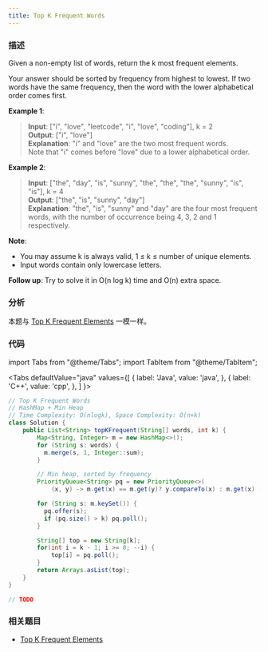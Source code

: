 ```yaml
---
title: Top K Frequent Words
---
```


### 描述

Given a non-empty list of words, return the k most frequent elements.

Your answer should be sorted by frequency from highest to lowest. If two words have the same frequency, then the word with the lower alphabetical order comes first.

**Example 1**:

> **Input**: ["i", "love", "leetcode", "i", "love", "coding"], k = 2  
> **Output**: ["i", "love"]  
> **Explanation**: "i" and "love" are the two most frequent words.  
> Note that "i" comes before "love" due to a lower alphabetical order.

**Example 2**:

> **Input**: ["the", "day", "is", "sunny", "the", "the", "the", "sunny", "is", "is"], k = 4  
> **Output**: ["the", "is", "sunny", "day"]  
> **Explanation**: "the", "is", "sunny" and "day" are the four most frequent words, with the number of occurrence being 4, 3, 2 and 1 respectively.

**Note**:

- You may assume k is always valid, 1 ≤ k ≤ number of unique elements.
- Input words contain only lowercase letters.

**Follow up**: Try to solve it in O(n log k) time and O(n) extra space.

### 分析

本题与 [Top K Frequent Elements](top-k-frequent-elements.md) 一模一样。

### 代码

import Tabs from "@theme/Tabs";
import TabItem from "@theme/TabItem";

<Tabs
defaultValue="java"
values={[
{ label: 'Java', value: 'java', },
{ label: 'C++', value: 'cpp', },
]
}>
<TabItem value="java">

```java
// Top K Frequent Words
// HashMap + Min Heap
// Time Complexity: O(nlogk), Space Complexity: O(n+k)
class Solution {
    public List<String> topKFrequent(String[] words, int k) {
        Map<String, Integer> m = new HashMap<>();
        for (String s: words) {
          m.merge(s, 1, Integer::sum);
        }

        // Min heap, sorted by frequency
        PriorityQueue<String> pq = new PriorityQueue<>(
            (x, y) -> m.get(x) == m.get(y)? y.compareTo(x) : m.get(x) - m.get(y));

        for (String s: m.keySet()) {
          pq.offer(s);
          if (pq.size() > k) pq.poll();
        }

        String[] top = new String[k];
        for(int i = k - 1; i >= 0; --i) {
            top[i] = pq.poll();
        }
        return Arrays.asList(top);
    }
}
```

</TabItem>
<TabItem value="cpp">

```cpp
// TODO
```

</TabItem>
</Tabs>

### 相关题目

- [Top K Frequent Elements](top-k-frequent-elements.md)
